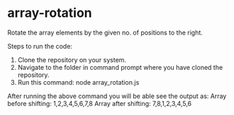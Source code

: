 # array-rotation
Rotate the array elements by the given no. of positions to the right.

Steps to run the code:
1. Clone the repository on your system.
2. Navigate to the folder in command prompt where you have cloned the repository.
3. Run this command: node array_rotation.js

After running the above command you will be able see the output as:
Array before shifting: 1,2,3,4,5,6,7,8
Array after shifting: 7,8,1,2,3,4,5,6
